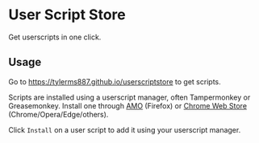 # User Script Store

Get userscripts in one click.
 
## Usage

Go to https://tylerms887.github.io/userscriptstore to get scripts.

Scripts are installed using a userscript manager, often Tampermonkey or
Greasemonkey. Install one through [AMO](https://addons.mozilla.org) (Firefox)
or [Chrome Web Store](https://chrome.google.com/webstore) (Chrome/Opera/Edge/others).

Click `Install` on a user script to add it using your userscript manager.
